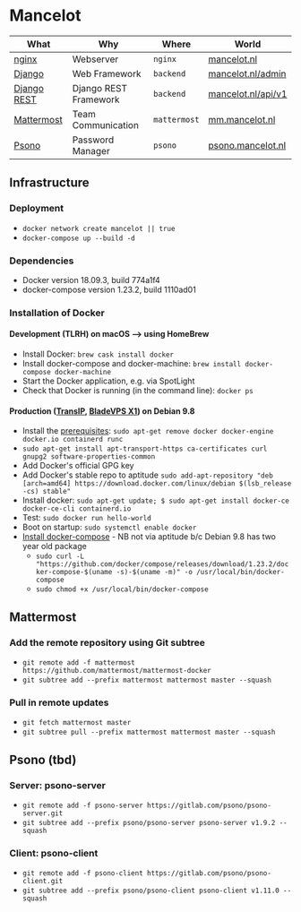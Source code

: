 # Mancelot

| What            |  Why               | Where            | World                                               |
|-----------------|--------------------|------------------|-----------------------------------------------------|
| [nginx](https://nginx.org/en/docs/)           | Webserver          |  `nginx`         | [mancelot.nl](https://www.mancelot.nl/)             |
| [Django](https://docs.djangoproject.com/en/2.2/)          | Web Framework      |  `backend`       | [mancelot.nl/admin](https://www.mancelot.nl/admin/) |
| [Django REST](https://www.django-rest-framework.org)          | Django REST Framework      |  `backend`       | [mancelot.nl/api/v1](https://www.mancelot.nl/api/v1) |
| [Mattermost](https://docs.mattermost.com)      | Team Communication |  `mattermost`    | [mm.mancelot.nl](https://mm.mancelot.nl/)           |
| [Psono](https://doc.psono.com)           | Password Manager   |  `psono`         | [psono.mancelot.nl](https://psono.mancelot.nl/)     |


## Infrastructure
### Deployment
- `docker network create mancelot || true`
- `docker-compose up --build -d`

### Dependencies
- Docker version 18.09.3, build 774a1f4
- docker-compose version 1.23.2, build 1110ad01


### Installation of Docker
#### Development (TLRH) on macOS --> using HomeBrew
- Install Docker: `brew cask install docker`
- Install docker-compose and docker-machine: `brew install docker-compose docker-machine`
- Start the Docker application, e.g. via SpotLight
- Check that Docker is running (in the command line): `docker ps`

#### Production ([TransIP](https://www.transip.nl/cp/), [BladeVPS X1](https://www.transip.nl/vps/)) on Debian 9.8
- Install the [prerequisites](https://docs.docker.com/install/linux/docker-ce/debian/#prerequisites): `sudo apt-get remove docker docker-engine docker.io containerd runc`
- `sudo apt-get install apt-transport-https ca-certificates curl gnupg2 software-properties-common`
- Add Docker's official GPG key
- Add Docker's stable repo to aptitude `sudo add-apt-repository "deb [arch=amd64] https://download.docker.com/linux/debian $(lsb_release -cs) stable"`
- Install docker: `sudo apt-get update; $ sudo apt-get install docker-ce docker-ce-cli containerd.io`
- Test: `sudo docker run hello-world`
- Boot on startup: `sudo systemctl enable docker`
- [Install docker-compose](https://github.com/docker/compose/releases) - NB not via aptitude b/c Debian 9.8 has two year old package
  - `sudo curl -L "https://github.com/docker/compose/releases/download/1.23.2/docker-compose-$(uname -s)-$(uname -m)" -o /usr/local/bin/docker-compose`
  - `sudo chmod +x /usr/local/bin/docker-compose`



## Mattermost
### Add the remote repository using Git subtree
- `git remote add -f mattermost https://github.com/mattermost/mattermost-docker`
- `git subtree add --prefix mattermost mattermost master --squash`
### Pull in remote updates
- `git fetch mattermost master`
- `git subtree pull --prefix mattermost mattermost master --squash`


## Psono (tbd)
### Server: psono-server
- `git remote add -f psono-server https://gitlab.com/psono/psono-server.git`
- `git subtree add --prefix psono/psono-server psono-server v1.9.2 --squash`

### Client: psono-client
- `git remote add -f psono-client https://gitlab.com/psono/psono-client.git`
- `git subtree add --prefix psono/psono-client psono-client v1.11.0 --squash`
